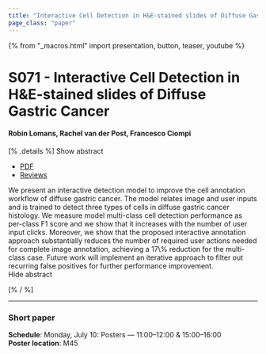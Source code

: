 ```yaml
---
title: "Interactive Cell Detection in H&E-stained slides of Diffuse Gastric Cancer"
page_class: "paper"
---
```


{% from "_macros.html" import presentation, button, teaser, youtube %}

# S071 - Interactive Cell Detection in H&E-stained slides of Diffuse Gastric Cancer

#### Robin Lomans, Rachel van der Post, Francesco Ciompi


[% .details %]
<a class="toggle_visibility" data-selector=".abstract" data-level="3">Show abstract</a>
- <a href="https://openreview.net/pdf?id=J06Ap1NYWE">PDF</a>
- <a href="https://openreview.net/forum?id=J06Ap1NYWE">Reviews</a>

<p>
    <span class="abstract">
        We present an interactive detection model to improve the cell annotation workflow of diffuse gastric cancer. The model relates image and user inputs and is trained to detect three types of cells in diffuse gastric cancer histology. We measure model multi-class cell detection performance as per-class F1 score and we show that it increases with the number of user input clicks. Moreover, we show that the proposed interactive annotation approach substantially reduces the number of required user actions needed for complete image annotation, achieving a 17\% reduction for the multi-class case. Future work will implement an iterative approach to filter out recurring false positives for further performance improvement.
        <br>
        <span class="actions"><a class="toggle_visibility" data-level="2">Hide abstract</a></span>
    </span>
</p>
[% / %]

---


### Short paper

**Schedule**: Monday, July 10: Posters — 11:00–12:00 & 15:00–16:00<br>
**Poster location**: M45

